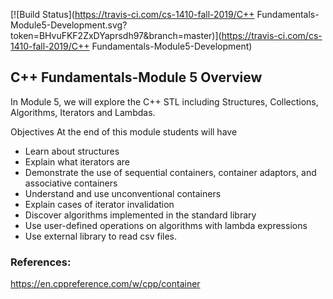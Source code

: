 [![Build Status](https://travis-ci.com/cs-1410-fall-2019/C++ Fundamentals-Module5-Development.svg?token=BHvuFKF2ZxDYaprsdh97&branch=master)](https://travis-ci.com/cs-1410-fall-2019/C++ Fundamentals-Module5-Development)

## C++ Fundamentals-Module 5 Overview

In Module 5, we will explore the C++ STL including Structures, Collections, Algorithms, Iterators and Lambdas. 


Objectives
At the end of this module students will have  
* Learn about structures
* Explain what iterators are
* Demonstrate the use of sequential containers, container adaptors, and associative containers
* Understand and use unconventional containers
* Explain cases of iterator invalidation
* Discover algorithms implemented in the standard library
* Use user-defined operations on algorithms with lambda expressions
* Use external library to read csv files. 

### References:
https://en.cppreference.com/w/cpp/container